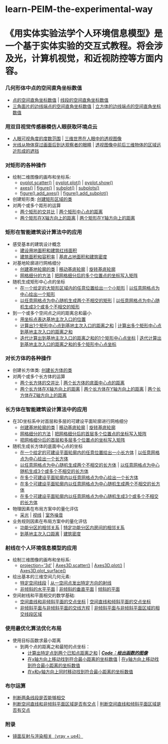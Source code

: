 # learn-PEIM-the-experimental-way

# 《用实体实验法学个人环境信息模型》是一个基于实体实验的交互式教程。将会涉及光，计算机视觉，和近视防控等方面内容。

### 几何形体中点的空间直角坐标数值

- [点的空间直角坐标数值](/chapters/几何形体中点的空间直角坐标数值/点的空间直角坐标数值.md) | [线段的空间直角坐标数值](/chapters/几何形体中点的空间直角坐标数值/线段的空间直角坐标数值.md)
- [三角面片的边线端点的空间直角坐标数值](/chapters/几何形体中点的空间直角坐标数值/三角面片的边线端点的空间直角坐标数值.md) | [立方体的边线端点的空间直角坐标数值](/chapters/几何形体中点的空间直角坐标数值/感受立方体的边线端点的空间直角坐标数值.md)

### 用双目视觉传感器模仿人眼获取环境点云

- [人眼可视角度的度数范围](/chapters/用双目视觉传感器模仿人眼获取环境点云/人眼可视角度的度数范围.md) | [三维世界在人眼中的透视图像](/chapters/用双目视觉传感器模仿人眼获取环境点云/三维世界在人眼中的透视图像.md)
- [光线从物体穿过画面后到达观察者的眼睛](/chapters/用双目视觉传感器模仿人眼获取环境点云/光线从物体穿过画面后到达观察者的眼睛.md) | [透视图像中前后三维物体的区域远近形成的遮挡](/chapters/用双目视觉传感器模仿人眼获取环境点云/透视图像中前后三维物体的区域远近形成的遮挡.md)

### 对矩形的各种操作

- 绘制二维图像的画布和坐标系: 
	- [pyplot.scatter()](/chapters/对矩形的各种操作/绘制二维图像的画布和坐标系/pyplot.scatter().md) | [pyplot.plot()](/chapters/对矩形的各种操作/绘制二维图像的画布和坐标系/pyplot.plot().md) | [pyplot.show()](/chapters/对矩形的各种操作/绘制二维图像的画布和坐标系/pyplot.show().md) 
	- [axes()](/chapters/对矩形的各种操作/绘制二维图像的画布和坐标系/axes().md) | [figure()](/chapters/对矩形的各种操作/绘制二维图像的画布和坐标系/figure().md) | [subplot()](/chapters/对矩形的各种操作/绘制二维图像的画布和坐标系/subplot().md) | [subplots()](/chapters/对矩形的各种操作/绘制二维图像的画布和坐标系/subplots().md) 
	- [figure().add_axes()](/chapters/对矩形的各种操作/绘制二维图像的画布和坐标系/figure().add_axes().md) | [figure().add_subplot()](/chapters/对矩形的各种操作/绘制二维图像的画布和坐标系/figure().add_subplot().md) 
- 创建矩形类: [创建矩形区域的类](/chapters/对矩形的各种操作/创建矩形类/创建矩形区域的类.md) 
- 对两个或多个距形的运算
	- [两个矩形的交并比](/chapters/对矩形的各种操作/对两个或多个距形的运算/两个矩形的交并比.md) | [两个矩形中心点的距离](/chapters/对矩形的各种操作/对两个或多个距形的运算/两个矩形中心点的距离.md) 
	- [两个矩形在X轴方向上的距离](/chapters/对矩形的各种操作/对两个或多个距形的运算/两个矩形在X轴方向上的距离.md) | [两个矩形在Y轴方向上的距离](/chapters/对矩形的各种操作/对两个或多个距形的运算/两个矩形在Y轴方向上的距离.md)

### 矩形在智能建筑设计算法中的应用

- 感受基本的建筑设计概念
	- [建设用地面积和建筑红线面积](/chapters/矩形在智能建筑设计算法中的应用/感受基本的建筑设计概念/建设用地面积和建筑红线面积.md) 
	- [建筑面积和容积率](/chapters/矩形在智能建筑设计算法中的应用/感受基本的建筑设计概念/建筑面积和容积率.md) | [基底占地面积和建筑密度](/chapters/矩形在智能建筑设计算法中的应用/感受基本的建筑设计概念/基底占地面积和建筑密度.md) 
- 对基地轮廓进行网格细分
	- [创建基地轮廓的类](/chapters/矩形在智能建筑设计算法中的应用/对基地轮廓进行网格细分/创建基地轮廓的类.md) | [移动基底轮廓](/chapters/矩形在智能建筑设计算法中的应用/对基地轮廓进行网格细分/移动基底轮廓.md) | [旋转基底轮廓](/chapters/矩形在智能建筑设计算法中的应用/对基地轮廓进行网格细分/旋转基底轮廓.md) 
	- [网格细分的方法](/chapters/矩形在智能建筑设计算法中的应用/对基地轮廓进行网格细分/网格细分的方法.md) | [把网格细分后的多个位置点的坐标写入矩阵](/chapters/矩形在智能建筑设计算法中的应用/对基地轮廓进行网格细分/把网格细分后的多个位置点的坐标写入矩阵.md) 
- 随机生成矩形中心点的坐标
	- [在一个给定的大矩形区域内的任意位置绘出一个小矩形](/chapters/矩形在智能建筑设计算法中的应用/随机生成矩形中心点的坐标/在一个给定的大矩形区域内的任意位置绘出一个小矩形.md) | [以任意网格点为中心绘出一个矩形](/chapters/矩形在智能建筑设计算法中的应用/随机生成矩形中心点的坐标/以任意网格点为中心绘出一个矩形.md)
	- [以任意网格点为中心随机生成两个不相交的矩形](/chapters/矩形在智能建筑设计算法中的应用/随机生成矩形中心点的坐标/以任意网格点为中心随机生成两个不相交的矩形.md) | [以任意网格点为中心随机生成3个或多个不相交的矩形](/chapters/矩形在智能建筑设计算法中的应用/随机生成矩形中心点的坐标/以任意网格点为中心随机生成3个或多个不相交的矩形.md)
- 到一个或多个空间点之间的距离总和最小
	- [用坐标点表达基地主次入口的位置](/chapters/矩形在智能建筑设计算法中的应用/到一个或多个空间点之间的距离总和最小/用坐标点表达基地主次入口的位置.md)
	- [计算出1个矩形中心点到基地主次入口的距离之和](/chapters/矩形在智能建筑设计算法中的应用/到一个或多个空间点之间的距离总和最小/计算出1个矩形中心点到基地主次入口的距离之和.md) | [计算出多个矩形中心点到基地主次入口的距离之和](/chapters/矩形在智能建筑设计算法中的应用/到一个或多个空间点之间的距离总和最小/计算出多个矩形中心点到基地主次入口的距离之和.md)
	- [迭代计算出到基地主次入口的距离之和的1个矩形中心点坐标](/chapters/矩形在智能建筑设计算法中的应用/到一个或多个空间点之间的距离总和最小/迭代计算出到基地主次入口的距离之和的1个矩形中心点坐标.md) | [迭代计算出到基地主次入口的距离之和的多个矩形中心点坐标](/chapters/矩形在智能建筑设计算法中的应用/到一个或多个空间点之间的距离总和最小/迭代计算出到基地主次入口的距离之和的多个矩形中心点坐标.md)

### 对长方体的各种操作

- 创建长方体类: [创建长方体的类](/chapters/对长方体的各种操作/创建长方体类/创建长方体的类.md) 
- 对两个或多个长方体的运算
	- [两个长方体的交并比](/chapters/对长方体的各种操作/对两个或多个长方体的运算/两个长方体的交并比.md) | [两个长方体的底面中心点的距离](/chapters/对长方体的各种操作/对两个或多个长方体的运算/两个长方体的底面中心点的距离.md) 
	- [两个长方体在X轴方向上的距离](/chapters/对长方体的各种操作/对两个或多个长方体的运算/两个长方体在X轴方向上的距离.md) | [两个长方体在Y轴方向上的距离](/chapters/对长方体的各种操作/对两个或多个长方体的运算/两个长方体在Y轴方向上的距离.md) | [两个长方体在Z轴方向上的距离](/chapters/对长方体的各种操作/对两个或多个长方体的运算/两个长方体在Z轴方向上的距离.md)

### 长方体在智能建筑设计算法中的应用

- 在3D坐标系中对首层和多层的可建设平面轮廓进行网格细分
	- [创建基地轮廓的类](/chapters/长方体在智能建筑设计算法中的应用/在3D坐标系中对首层和多层的可建设平面轮廓进行网格细分/创建基地轮廓的类.md) | [移动基底轮廓](/chapters/长方体在智能建筑设计算法中的应用/在3D坐标系中对首层和多层的可建设平面轮廓进行网格细分/移动基底轮廓.md) | [旋转基底轮廓](/chapters/长方体在智能建筑设计算法中的应用/在3D坐标系中对首层和多层的可建设平面轮廓进行网格细分/旋转基底轮廓.md) 
	- [网格细分的方法](/chapters/长方体在智能建筑设计算法中的应用/在3D坐标系中对首层和多层的可建设平面轮廓进行网格细分/网格细分的方法.md) | [把网格细分后的首层多个位置点的坐标写入矩阵](/chapters/长方体在智能建筑设计算法中的应用/在3D坐标系中对首层和多层的可建设平面轮廓进行网格细分/把网格细分后的首层多个位置点的坐标写入矩阵.md) 
	-  [把网格细分后的首层和多层多个位置点的坐标写入矩阵](/chapters/长方体在智能建筑设计算法中的应用/在3D坐标系中对首层和多层的可建设平面轮廓进行网格细分/把网格细分后的首层和多层多个位置点的坐标写入矩阵.md) 
- 随机生成长方体的底面中心点的坐标
	- [在一个给定的可建设平面轮廓内的任意位置绘出一小长方体](/chapters/长方体在智能建筑设计算法中的应用/随机生成长方体的底面中心点的坐标/在一个给定的可建设平面轮廓内的任意位置绘出一个长方体.md) | [以任意网格点为中心绘出一个长方体](/chapters/长方体在智能建筑设计算法中的应用/随机生成长方体的底面中心点的坐标/以任意网格点为中心绘出一个长方体.md) 
	- [以任意网格点为中心随机生成两个不相交的长方体](/chapters/长方体在智能建筑设计算法中的应用/随机生成长方体的底面中心点的坐标/以任意网格点为中心随机生成两个不相交的长方体.md) | [以任意网格点为中心随机生成3个或多个不相交的长方体](/chapters/长方体在智能建筑设计算法中的应用/随机生成长方体的底面中心点的坐标/以任意网格点为中心随机生成3个或多个不相交的长方体.md)
	- [在多个可建设平面轮廓内以任意网格点为中心绘出一个长方体](/chapters/长方体在智能建筑设计算法中的应用/随机生成长方体的底面中心点的坐标/在多个可建设平面轮廓内以任意网格点为中心绘出一个长方体.md)
	- [在多个可建设平面轮廓内以任意网格点为中心随机生成两个不相交的长方体](/chapters/长方体在智能建筑设计算法中的应用/随机生成长方体的底面中心点的坐标/在多个可建设平面轮廓内以任意网格点为中心随机生成两个不相交的长方体.md)
	- [在多个可建设平面轮廓内以任意网格点为中心随机生成3个或多个不相交的长方体](/chapters/长方体在智能建筑设计算法中的应用/随机生成长方体的底面中心点的坐标/在多个可建设平面轮廓内以任意网格点为中心随机生成3个或多个不相交的长方体.md)
- 物理因素在布局方案中的量化评估
	- [采光](/chapters/长方体在智能建筑设计算法中的应用/物理因素在布局方案中的量化评估/采光.md) | [视线](/chapters/长方体在智能建筑设计算法中的应用/物理因素在布局方案中的量化评估/视线.md) | [室外噪音](/chapters/长方体在智能建筑设计算法中的应用/物理因素在布局方案中的量化评估/室外噪音.md)  
- 业务规则因素在布局方案中的量化评估
	- [功能分区的相邻关系](/chapters/长方体在智能建筑设计算法中的应用/业务规则因素在布局方案中的量化评估/功能分区的相邻关系.md) | [特定功能分区内房间的相邻关系](/chapters/长方体在智能建筑设计算法中的应用/业务规则因素在布局方案中的量化评估/特定功能分区内房间的相邻关系.md) 
	- [到基地主次入口距离](/chapters/长方体在智能建筑设计算法中的应用/业务规则因素在布局方案中的量化评估/到基地主次入口距离.md) | [建筑密度](/chapters/长方体在智能建筑设计算法中的应用/业务规则因素在布局方案中的量化评估/建筑密度.md)

### 射线在个人环境信息模型的应用

- 绘制三维图像的画布和坐标系: 
	- [projection='3d'](/chapters/射线在个人环境信息模型的应用/绘制三维图像的画布和坐标系/projection='3d'.md) | [Axes3D.scatter()](/chapters/射线在个人环境信息模型的应用/绘制三维图像的画布和坐标系/Axes3D.scatter().md) | [Axes3D.plot()](/chapters/射线在个人环境信息模型的应用/绘制三维图像的画布和坐标系/Axes3D.plot().md) | [Axes3D.plot_surface()](/chapters/射线在个人环境信息模型的应用/绘制三维图像的画布和坐标系/Axes3D.plot_surface().md) 
- 绘出基本的三维空间几何元素:
	- [特定空间线段](/chapters/射线在个人环境信息模型的应用/绘出基本的三维空间几何元素/特定空间线段.md) | [从一空间点发出特定方向的射线](/chapters/射线在个人环境信息模型的应用/绘出基本的三维空间几何元素/从一空间点发出特定方向的射线.md)  
	- [非倾斜的水平平面](/chapters/射线在个人环境信息模型的应用/绘出基本的三维空间几何元素/非倾斜的水平平面.md) | [非倾斜的垂直平面](/chapters/射线在个人环境信息模型的应用/绘出基本的三维空间几何元素/非倾斜的垂直平面.md) | [倾斜的平面](/chapters/射线在个人环境信息模型的应用/绘出基本的三维空间几何元素/倾斜的平面.md) 
- 空间射线和平面相交的数学基础:
	- [空间直线和非倾斜平面的交点坐标](/chapters/射线在个人环境信息模型的应用/空间射线和平面相交的数学基础/空间直线和非倾斜平面的交点坐标.md) | [空间直线和倾斜平面的交点坐标](/chapters/射线在个人环境信息模型的应用/空间射线和平面相交的数学基础/空间直线和倾斜平面的交点坐标.md)
	- [非倾斜平面与非倾斜平面的交线方程](/chapters/射线在个人环境信息模型的应用/空间射线和平面相交的数学基础/非倾斜平面与非倾斜平面的交线方程.md) | [非倾斜平面与非倾斜平面区域的相交线段区域](/chapters/射线在个人环境信息模型的应用/空间射线和平面相交的数学基础/非倾斜平面与非倾斜平面区域的相交线段区域.md)

### 使用最优化算法优化布局

- 使用目标函数求最小距离
	- 到两个点的距离之和最短的点坐标： 
		- [计算出特定点到两个已知点距离之和](/chapters/使用最优化算法优化布局/使用目标函数求最小距离/到两个点的距离之和最短的点坐标/计算出特定点到两个已知点距离之和.md) | [***Code：绘出函数的图像***](/chapters/使用最优化算法优化布局/使用目标函数求最小距离/到两个点的距离之和最短的点坐标/Code：绘出函数的图像.md)
		- [在x轴方向上移动找到符合最小距离的坐标数值](/chapters/使用最优化算法优化布局/使用目标函数求最小距离/到两个点的距离之和最短的点坐标/在x轴方向上移动找到符合最小距离的坐标数值.md) | [在y轴方向上移动找到符合最小距离的坐标数值](/chapters/使用最优化算法优化布局/使用目标函数求最小距离/到两个点的距离之和最短的点坐标/在y轴方向上移动找到符合最小距离的坐标数值.md)
		- [在x和y轴方向上同时移动找到符合最小距离的坐标数值](/chapters/使用最优化算法优化布局/使用目标函数求最小距离/到两个点的距离之和最短的点坐标/在x和y轴方向上同时移动找到符合最小距离的坐标数值.md)

### 布尔运算
- [判断两条线段是否能够相交](/chapters/布尔运算/判断两条线段是否能够相交.md)
- [判断空间直线和非倾斜平面区域是否有交点](/chapters/布尔运算/判断空间直线和非倾斜平面区域是否有交点.md) | [判断空间直线和倾斜平面区域是否有交点](/chapters/布尔运算/判断空间直线和倾斜平面区域是否有交点.md)

### 附录

- [镜面反射与渲染相关（vray + ue4）](/chapters/.md)




